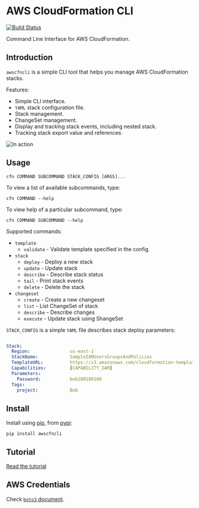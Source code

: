 # AWS CloudFormation CLI

[![Build Status](https://travis-ci.org/Kotaimen/awscfncli.svg?branch=develop)](https://travis-ci.org/Kotaimen/awscfncli)

Command Line Interface for AWS CloudFormation.

## Introduction
`awscfncli` is a simple CLI tool that helps you manage AWS CloudFormation stacks.  

Features:

- Simple CLI interface.
- `YAML` stack configuration file.
- Stack management.
- ChangeSet management.
- Display and tracking stack events, including nested stack.
- Tracking stack export value and references. 

<img alt="In action" src="https://s3.amazonaws.com/stonemason/cdn/dist/awscfncli/changeset-execute-demo-01.gif">

## Usage
    
    cfn COMMAND SUBCOMMAND STACK_CONFIG [ARGS]...

To view a list of available subcommands, type:

    cfn COMMAND --help

To view help of a particular subcommand, type:
    
    cfn COMMAND SUBCOMMAND --help


Supported commands:

  - `template`
    - `validate` - Validate template specified in the config
  - `stack`
    - `deploy` - Deploy a new stack  
    - `update` - Update stack
    - `describe` - Describe stack status
    - `tail` - Print stack events
    - `delete` - Delete the stack
  - `changeset`
    - `create` - Create a new changeset
    - `list` - List ChangeSet of stack
    - `describe` - Describe changes
    - `execute` - Update stack using ShangeSet

`STACK_CONFIG` is a simple `YAML` file describes stack deploy parameters:

```yaml

Stack:
  Region:               us-east-1
  StackName:            SampleIAMUsersGroupsAndPolicies
  TemplateURL:          https://s3.amazonaws.com/cloudformation-templates-us-east-1/IAM_Users_Groups_and_Policies.template
  Capabilities:         [CAPABILITY_IAM]
  Parameters:
    Password:           bob180180180
  Tags:
    project:            Bob
```

## Install

Install using [pip](https://pip.pypa.io/), from [pypi](https://pypi.python.org/pypi/awscfncli):

    pip install awscfncli

## Tutorial

[Read the tutorial](https://kotaimen.github.io/awscfncli/)

## AWS Credentials

Check [`boto3` document](https://boto3.readthedocs.io/en/latest/guide/quickstart.html#configuration).
